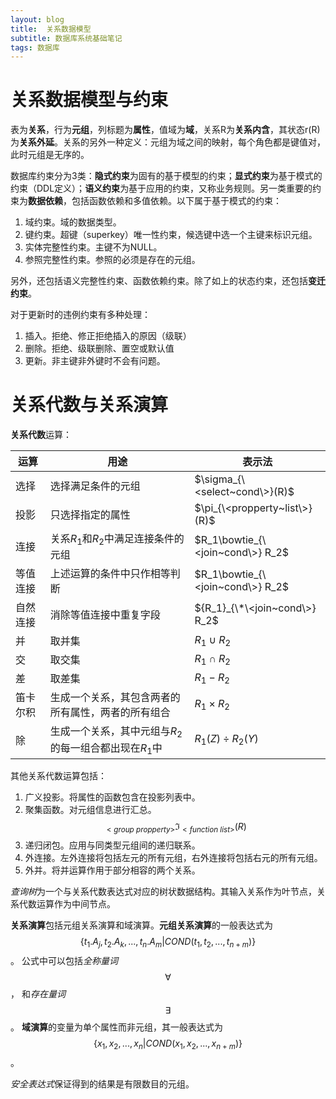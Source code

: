 ```yaml
---
layout: blog
title:  关系数据模型
subtitle: 数据库系统基础笔记
tags: 数据库
---
```


# 关系数据模型与约束

表为**关系**，行为**元组**，列标题为**属性**，值域为**域**，关系R为**关系内含**，其状态r(R)为**关系外延**。关系的另外一种定义：元组为域之间的映射，每个角色都是键值对，此时元组是无序的。

数据库约束分为3类：**隐式约束**为固有的基于模型的约束；**显式约束**为基于模式的约束（DDL定义）；**语义约束**为基于应用的约束，又称业务规则。另一类重要的约束为**数据依赖**，包括函数依赖和多值依赖。以下属于基于模式的约束：

1. 域约束。域的数据类型。
2. 键约束。超键（superkey）唯一性约束，候选键中选一个主键来标识元组。
3. 实体完整性约束。主键不为NULL。
4. 参照完整性约束。参照的必须是存在的元组。

另外，还包括语义完整性约束、函数依赖约束。除了如上的状态约束，还包括**变迁约束**。

对于更新时的违例约束有多种处理：

1. 插入。拒绝、修正拒绝插入的原因（级联）
2. 删除。拒绝、级联删除、置空或默认值
3. 更新。非主键非外键时不会有问题。

# 关系代数与关系演算

**关系代数**运算：

运算 | 用途 | 表示法
--- | --- | ---
选择 | 选择满足条件的元组 | $\sigma_{\<select~cond\>}(R)$
投影 | 只选择指定的属性   | $\pi_{\<propperty~list\>}(R)$
连接 | 关系$R_1$和$R_2$中满足连接条件的元组 | $R_1\bowtie_{\<join~cond\>} R_2$
等值连接 | 上述运算的条件中只作相等判断 | $R_1\bowtie_{\<join~cond\>} R_2$
自然连接 | 消除等值连接中重复字段 | ${R_1}_{\*\<join~cond\>} R_2$
并  | 取并集 | $R_1\cup R_2$
交  | 取交集 | $R_1\cap R_2$
差  | 取差集 | $R_1 - R_2$
笛卡尔积 | 生成一个关系，其包含两者的所有属性，两者的所有组合 | $R_1 \times R_2$
除 | 生成一个关系，其中元组与$R_2$的每一组合都出现在$R_1$中 | $R_1(Z) \div R_2(Y)$

其他关系代数运算包括：

1. 广义投影。将属性的函数包含在投影列表中。
2. 聚集函数。对元组信息进行汇总。$$_{<group~propperty>}\Im_{<function~list>}(R)$$
3. 递归闭包。应用与同类型元组间的递归联系。
4. 外连接。左外连接将包括左元的所有元组，右外连接将包括右元的所有元组。
5. 外并。将并运算作用于部分相容的两个关系。

*查询树*为一个与关系代数表达式对应的树状数据结构。其输入关系作为叶节点，关系代数运算作为中间节点。

**关系演算**包括元组关系演算和域演算。**元组关系演算**的一般表达式为
$$\{t_1.A_j, t_2.A_k, ..., t_n.A_m|COND(t_1, t_2, ...,t_{n+m})\}$$。
公式中可以包括*全称量词*
$$\forall$$，
和*存在量词*
$$\exists$$。
**域演算**的变量为单个属性而非元组，其一般表达式为
$$\{x_1,x_2,...,x_n | COND(x_1,x_2,...,x_{n+m})\}$$。

*安全表达式*保证得到的结果是有限数目的元组。

